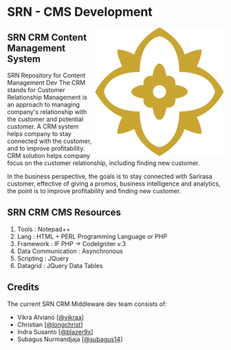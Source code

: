 # SRN - CMS Development
<img align="right" src="logo.png" />

## SRN CRM Content Management System
SRN Repository for Content Management Dev
The CRM stands for Customer Relationship Management is an approach to managing company's relationship with the customer and potential customer. A CRM system helps company to stay connected with the customer, and to improve profitability. CRM solution helps company focus on the customer relationship, including finding new customer.

In the business perspective, the goals is to stay connected with Sarirasa customer, effective of giving a promos, business intelligence and analytics, the point is to improve profitability and finding new customer.

## SRN CRM CMS Resources

1. Tools : Notepad++
2. Lang : HTML + PERL Programming Language or PHP
3. Framework : IF PHP -> CodeIgniter v.3
4. Data Communication : Asynchronous
5. Scripting : JQuery
6. Datagrid : JQuery Data Tables

## Credits

The current SRN CRM Middleware dev team consists of:
 - Vikra Alviano [[@vikraa](https://github.com/vikraa)]
 - Christian [[@longchrist](https://github.com/longchrist)]
 - Indra Susanto [[@blazer9x](https://github.com/blazer9x)]
 - Subagus Nurmandjaja [[@subagus14](https://github.com/subagus14)]
